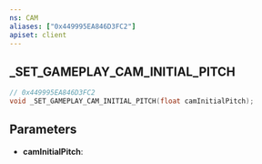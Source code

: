 ```yaml
---
ns: CAM
aliases: ["0x449995EA846D3FC2"]
apiset: client
---
```

## _SET_GAMEPLAY_CAM_INITIAL_PITCH

```c
// 0x449995EA846D3FC2
void _SET_GAMEPLAY_CAM_INITIAL_PITCH(float camInitialPitch);
```


## Parameters
* **camInitialPitch**:



